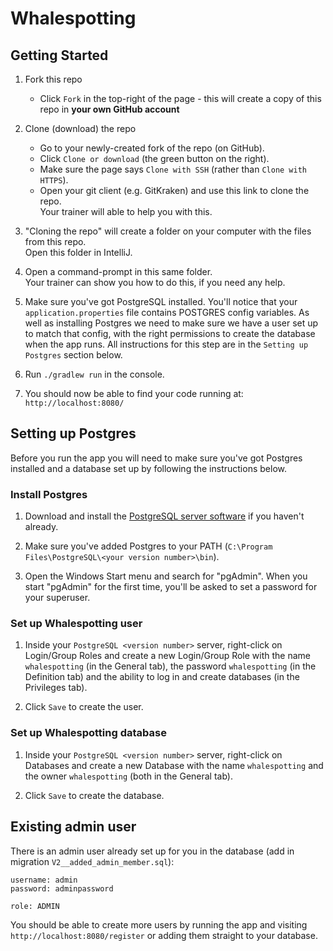 # Whalespotting

## Getting Started

1. Fork this repo
    * Click `Fork` in the top-right of the page - this will create a copy of this repo in **your own GitHub account**

2. Clone (download) the repo
    * Go to your newly-created fork of the repo (on GitHub).
    * Click `Clone or download` (the green button on the right).
    * Make sure the page says `Clone with SSH` (rather than `Clone with HTTPS`).
    * Open your git client (e.g. GitKraken) and use this link to clone the repo.  
      Your trainer will able to help you with this.

3. "Cloning the repo" will create a folder on your computer with the files from this repo.  
   Open this folder in IntelliJ.

4. Open a command-prompt in this same folder.  
   Your trainer can show you how to do this, if you need any help.

5. Make sure you've got PostgreSQL installed. You'll notice that your `application.properties` file contains POSTGRES config variables. As well as installing Postgres we need to make sure we have a user set up to match that config, with the right permissions to create the database when the app runs. All instructions for this step are in the `Setting up Postgres` section below.

6. Run `./gradlew run` in the console.

7. You should now be able to find your code running at: `http://localhost:8080/`

## Setting up Postgres

Before you run the app you will need to make sure you've got Postgres installed and a database set up by following the instructions below.

### Install Postgres

1. Download and install the [PostgreSQL server software](https://www.enterprisedb.com/downloads/postgres-postgresql-downloads) if you haven't already.

2. Make sure you've added Postgres to your PATH (`C:\Program Files\PostgreSQL\<your version number>\bin`).

3. Open the Windows Start menu and search for "pgAdmin". When you start "pgAdmin" for the first time, you'll be asked to set a password for your superuser.

### Set up Whalespotting user

1. Inside your `PostgreSQL <version number>` server, right-click on Login/Group Roles and create a new Login/Group Role with the name `whalespotting` (in the General tab), the password `whalespotting` (in the Definition tab) and the ability to log in and create databases (in the Privileges tab).

2. Click `Save` to create the user.

### Set up Whalespotting database

1. Inside your `PostgreSQL <version number>` server, right-click on Databases and create a new Database with the name `whalespotting` and the owner `whalespotting` (both in the General tab).

2. Click `Save` to create the database.

## Existing admin user

There is an admin user already set up for you in the database (add in migration `V2__added_admin_member.sql`):

```
username: admin
password: adminpassword

role: ADMIN
```

You should be able to create more users by running the app and visiting `http://localhost:8080/register` or adding them straight to your database.
